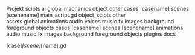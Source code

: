 Projekt
    scipts
        ai
        global
            machanics
            object
            other 
        cases
            [casename]
                scenes
                    [scenename]
                        main_script.gd
                        object_scipts
                        other   
    assets
        global
            animations
             audio
                voices
                music
                fx
             images
                background
                foreground
                objects
        cases
            [casename]
                 scenes
                    [scenename]
                        animations
                         audio
                            music
                             fx
                            images
                            background
                            foreground
                            objects
    plugins
    docs


[case]_[scene]_[name].gd
